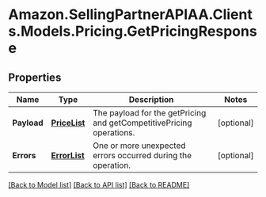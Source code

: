 # Amazon.SellingPartnerAPIAA.Clients.Models.Pricing.GetPricingResponse
## Properties

Name | Type | Description | Notes
------------ | ------------- | ------------- | -------------
**Payload** | [**PriceList**](PriceList.md) | The payload for the getPricing and getCompetitivePricing operations. | [optional] 
**Errors** | [**ErrorList**](ErrorList.md) | One or more unexpected errors occurred during the operation. | [optional] 

[[Back to Model list]](../README.md#documentation-for-models) [[Back to API list]](../README.md#documentation-for-api-endpoints) [[Back to README]](../README.md)

